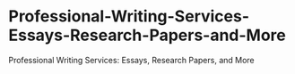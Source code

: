 # Professional-Writing-Services-Essays-Research-Papers-and-More
Professional Writing Services: Essays, Research Papers, and More
